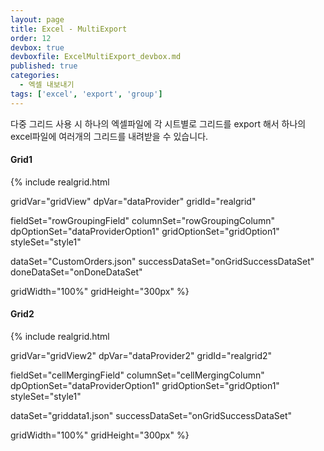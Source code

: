 ```yaml
---
layout: page
title: Excel - MultiExport
order: 12
devbox: true
devboxfile: ExcelMultiExport_devbox.md
published: true
categories:
  - 엑셀 내보내기
tags: ['excel', 'export', 'group']
---
```


다중 그리드 사용 시 하나의 엑셀파일에 각 시트별로 그리드를 export 해서 하나의 excel파일에 여러개의 그리드를 내려받을 수 있습니다.

<script>
var onGridSuccessDataSet = function(data, textStatus, jqXHR) {
  dataProvider.setRows(data);
  dataProvider2.setRows(data);
}
var onDoneDataSet = function() {
}
</script>


<h4>Grid1</h4>
{% include realgrid.html

  gridVar="gridView"
  dpVar="dataProvider"
  gridId="realgrid"

  fieldSet="rowGroupingField"
  columnSet="rowGroupingColumn"
  dpOptionSet="dataProviderOption1"
  gridOptionSet="gridOption1"
  styleSet="style1"

  dataSet="CustomOrders.json"
  successDataSet="onGridSuccessDataSet"  
  doneDataSet="onDoneDataSet"

  gridWidth="100%"
  gridHeight="300px" %}


<h4>Grid2</h4>
{% include realgrid.html

  gridVar="gridView2"
  dpVar="dataProvider2"
  gridId="realgrid2"

  fieldSet="cellMergingField"
  columnSet="cellMergingColumn"
  dpOptionSet="dataProviderOption1"
  gridOptionSet="gridOption1"
  styleSet="style1"

  dataSet="griddata1.json"
  successDataSet="onGridSuccessDataSet"

  gridWidth="100%"
  gridHeight="300px" %}